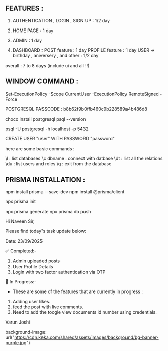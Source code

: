 ## FEATURES :

1. AUTHENTICATION , LOGIN , SIGN UP : 1/2 day

2. HOME PAGE : 1 day
3. ADMIN : 1 day
4. DASHBOARD :
   POST feature : 1 day
   PROFILE feature : 1 day
   USER -> birthday , aniversery , and other : 1/2 day

overall : 7 to 8 days (include ui and all !!)

## WINDOW COMMAND :

Set-ExecutionPolicy -Scope CurrentUser -ExecutionPolicy RemoteSigned -Force

POSTGRESQL PASSCODE : b8b62f9b0ffb460c9b228589a4b486d8

choco install postgresql
psql --version

psql -U postgresql -h localhost -p 5432

CREATE USER "user" WITH PASSWORD "password"

here are some basic commands :

\l : list databases
\c dbname : connect with datbase
\dt : list all the relations
\du : list users and roles
\q : exit from the database

## PRISMA INSTALLATION :

npm install prisma --save-dev
npm install @prisma/client

npx prisma init

npx prisma generate
npx prisma db push

Hi Naveen Sir,

Please find today's task update below:

Date: 23/09/2025

✅ Completed:-

1. Admin uploaded posts
2. User Profile Details
3. Login with two factor authentication via OTP

🔄 In Progress:-

- These are some of the features that are currently in progress :

1. Adding user likes.
2. feed the post with live comments.
3. Need to add the toogle view documents id number using credentials.

Varun Joshi

background-image: url(&quot;https://cdn.keka.com/shared/assets/images/background/bg-banner-purple.jpg&quot;)
